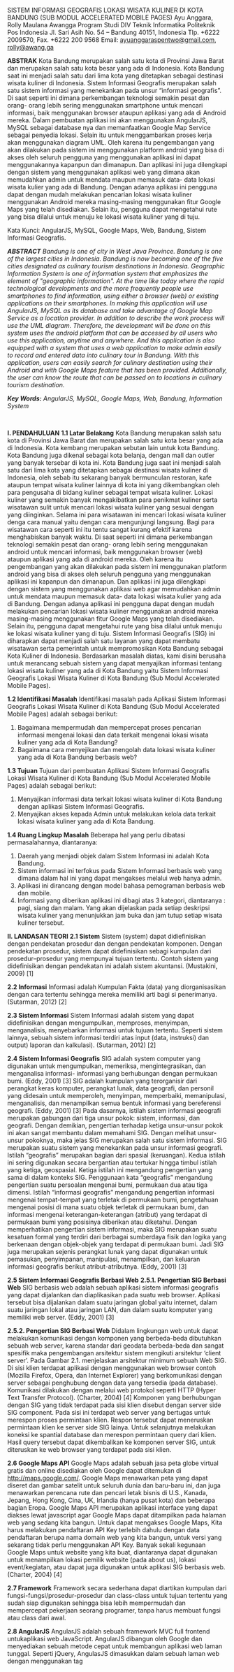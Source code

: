 SISTEM INFORMASI GEOGRAFIS LOKASI WISATA 
KULINER DI KOTA BANDUNG 
(SUB MODUL ACCELERATED MOBILE PAGES)
Ayu Anggara, Rolly Maulana Awangga
Program Studi DIV Teknik Informatika 
Politeknik Pos Indonesia
Jl. Sari Asih No. 54 – Bandung 40151, Indonesia Tlp. +6222 2009570, Fax. +6222 200 9568
Email: ayuanggaraspentwo@gmail.com, rolly@awang.ga
	

**ABSTRAK** 
Kota Bandung merupakan salah satu kota di Provinsi Jawa Barat dan merupakan salah satu kota besar yang ada di Indonesia. Kota Bandung saat ini menjadi salah satu dari lima kota yang ditetapkan sebagai destinasi wisata kuliner di Indonesia. Sistem Informasi Geografis merupakan salah satu sistem informasi yang menekankan pada unsur “informasi geografis”. Di saat seperti ini dimana perkembangan teknologi semakin pesat dan orang- orang lebih sering menggunakan smartphone untuk mencari informasi, baik menggunakan browser ataupun aplikasi yang ada di Android mereka. Dalam pembuatan aplikasi ini akan menggunakan AngularJS, MySQL sebagai database nya dan memanfaatkan Google Map Service sebagai penyedia lokasi. Selain itu untuk menggambarkan proses kerja akan menggunakan diagram UML. 
Oleh karena itu pengembangan yang akan dilakukan pada sistem ini menggunakan platform android yang bisa di akses oleh seluruh pengguna yang menggunakan aplikasi ini dapat menggunakannya kapanpun dan dimanapun. Dan aplikasi ini juga dilengkapi dengan sistem yang menggunakan aplikasi web yang dimana akan memudahkan admin untuk mendata maupun memasuk data- data lokasi wisata kulier yang ada di Bandung. Dengan adanya aplikasi ini pengguna dapat dengan mudah melakukan pencarian lokasi wisata kuliner menggunakan Android mereka masing-masing menggunakan fitur Google Maps yang telah disediakan. Selain itu, pengguna dapat mengetahui rute yang bisa dilalui untuk menuju ke lokasi wisata kuliner yang di tuju.

Kata Kunci: AngularJS, MySQL, Google Maps, Web, Bandung, Sistem Informasi Geografis.

***ABSTRACT***
*Bandung is one of city in West Java Province. Bandung is one of the largest cities in Indonesia. Bandung is now becoming one of the five cities designated as culinary tourism destinations in Indonesia. Geographic Information System is one of information system that emphasizes the element of "geographic information". At the time like today where the rapid technological developments and the more frequently people use smartphones to find information, using either a browser (web) or existing applications on their smartphones. In making this application will use AngularJS, MySQL as its database and take advantage of Google Map Service as a location provider. In addition to describe the work process will use the UML diagram.*
*Therefore, the development will be done on this system uses the android platform that can be accessed by all users who use this application, anytime and anywhere. And this application is also equipped with a system that uses a web application to make admin easily to record and entered data into culinary tour in Bandung. With this application, users can easily search for culinary destination using their Android and with Google Maps feature that has been provided. Additionally, the user can know the route that can be passed on to locations in culinary tourism destination.*

***Key Words:*** *AngularJS, MySQL, Google Maps, Web, Bandung, Information System*

 
 
**I. PENDAHULUAN**
**1.1	Latar Belakang**
Kota Bandung merupakan salah satu kota di Provinsi Jawa Barat dan merupakan salah satu kota besar yang ada di Indonesia. Kota kembang merupakan sebutan lain untuk kota Bandung. Kota Bandung juga dikenal sebagai kota belanja, dengan mall dan outler yang banyak tersebar di kota ini. Kota Bandung juga saat ini menjadi salah satu dari lima kota yang ditetapkan sebagai destinasi wisata kuliner di Indonesia, oleh sebab itu sekarang banyak bermunculan restoran, kafe ataupun tempat wisata kuliner lainnya di kota ini yang dikembangkan oleh para pengusaha di bidang kuliner sebagai tempat wisata kuliner. 
Lokasi kuliner yang semakin banyak mengakibatkan para penikmat kuliner serta wisatawan sulit untuk mencari lokasi wisata kuliner yang sesuai dengan yang diinginkan. Selama ini para wisatawan ini mencari lokasi wisata kuliner denga cara manual yaitu dengan cara mengunjungi langsung. Bagi para wisatawan cara seperti ini itu tentu sangat kurang efektif karena menghabiskan banyak waktu. 
Di saat seperti ini dimana perkembangan teknologi semakin pesat dan orang- orang lebih sering menggunakan android untuk mencari informasi, baik menggunakan browser (web) ataupun aplikasi yang ada di android mereka. Oleh karena itu pengembangan yang akan dilakukan pada sistem ini menggunakan platform android yang bisa di akses oleh seluruh pengguna yang menggunakan aplikasi ini kapanpun dan dimanapun. Dan aplikasi ini juga dilengkapi dengan sistem yang menggunakan aplikasi web agar memudahkan admin untuk mendata maupun memasuk data- data lokasi wisata kulier yang ada di Bandung. 
Dengan adanya aplikasi ini pengguna dapat dengan mudah melakukan pencarian lokasi wisata kuliner menggunakan android mareka masing-masing menggunakan fitur Google Maps yang telah disediakan. Selain itu, pengguna dapat mengetahui rute yang bisa dilalui untuk menuju ke lokasi wisata kuliner yang di tuju. 
Sistem Informasi Geografis (SIG) ini diharapkan dapat menjadi salah satu layanan yang dapat membatu wisatawan serta pemerintah untuk mempromosikan Kota Bandung sebagai Kota Kuliner di Indonesia.
Berdasarkan masalah diatas, kami disini berusaha untuk merancang sebuah sistem yang dapat menyajikan informasi tentang lokasi wisata kuliner yang ada di Kota Bandung yaitu Sistem Informasi Geografis Lokasi Wisata Kuliner di Kota Bandung (Sub Modul Accelerated Mobile Pages).

**1.2	 Identifikasi Masalah**
Identifikasi masalah pada Aplikasi Sistem Informasi Geografis Lokasi Wisata Kuliner di Kota Bandung (Sub Modul Accelerated Mobile Pages) adalah sebagai berikut:
1.	Bagaimana mempermudah dan mempercepat proses pencarian informasi mengenai lokasi dan data terkait mengenai lokasi wisata kuliner yang ada di Kota Bandung?
2.	Bagaimana cara menyejikan dan mengolah data lokasi wisata kuliner yang ada di Kota Bandung berbasis web?

**1.3	Tujuan**
Tujuan dari pembuatan Aplikasi Sistem Informasi Geografis Lokasi Wisata Kuliner di Kota Bandung (Sub Modul Accelerated Mobile Pages) adalah sebagai berikut:
1.	Menyajikan informasi data terkait lokasi wisata kuliner di Kota Bandung dengan aplikasi Sistem Informasi Geografis.
2.	Menyajikan akses kepada Admin untuk melakukan kelola data terkait lokasi wisata kuliner yang ada di Kota Bandung.

**1.4	Ruang Lingkup Masalah** 
Beberapa hal yang perlu dibatasi permasalahannya, diantaranya:
1.	Daerah yang menjadi objek dalam Sistem Informasi ini adalah Kota Bandung.
2.	Sistem informasi ini terfokus pada Sistem Informasi berbasis web yang dimana dalam hal ini yang dapat mengakses melalui web hanya admin.
3.	Aplikasi ini dirancang dengan model bahasa pemograman berbasis web dan mobile.
4.	Informasi yang diberikan aplikasi ini dibagi atas 3 kategori, diantaranya : pagi, siang dan malam. Yang akan dijelaskan pada setiap deskripsi wisata kuliner yang menunjukkan jam buka dan jam tutup setiap wisata kuliner tersebut.

**II. LANDASAN TEORI**
**2.1	Sistem**
Sistem (system) dapat didiefinisikan dengan pendekatan prosedur dan dengan pendekatan komponen. Dengan pendekatan prosedur, sistem dapat didefinisikan sebagi kumpulan dari prosedur–prosedur yang mempunyai tujuan tertentu. Contoh sistem yang didefinisikan dengan pendekatan ini adalah sistem akuntansi. (Mustakini, 2009) [1]

**2.2	Informasi**
Informasi adalah Kumpulan Fakta (data) yang diorganisasikan dengan cara tertentu sehingga mereka memiliki arti bagi si penerimanya. (Sutarman, 2012) [2]

**2.3	Sistem Informasi**
Sistem Informasi adalah sistem yang dapat didefinisikan dengan mengumpulkan, memproses, menyimpan, menganalisis, menyebarkan informasi untuk tujuan tertentu. Seperti sistem lainnya, sebuah sistem informasi terdiri atas input (data, instruksi) dan output) laporan dan kalkulasi). (Sutarman, 2012) [2]

**2.4	Sistem Informasi Geografis**
SIG adalah system computer yang digunakan untuk mengumpulkan, memeriksa, mengintegrasikan, dan menganalisa informasi- informasi yang berhubungan dengan permukaan bumi. (Eddy, 2001) [3]
SIG adalah kumpulan yang terorganisir dari perangkat keras komputer, perangkat lunak, data geografi, dan personil yang didesain untuk memperoleh, menyimpan, memperbaiki, memanipulasi, menganalisis, dan menampilkan semua bentuk informasi yang bereferensi geografi. (Eddy, 2001) [3]
Pada dasarnya, istilah sistem informasi geografi merupakan gabungan dari tiga unsur pokok: sistem, informasi, dan geografi. Dengan demikian, pengertian terhadap ketiga unsur-unsur pokok ini akan sangat membantu dalam memahami SIG. Dengan melihat unsur-unsur pokoknya, maka jelas SIG merupakan salah satu sistem informasi. SIG merupakan suatu sistem yang menekankan pada unsur informasi geografi. Istilah “geografis” merupakan bagian dari spasial (keruangan). Kedua istilah ini sering digunakan secara bergantian atau tertukar hingga timbul istilah yang ketiga, geospasial. Ketiga istilah ini	mengandung pengertian yang sama	di dalam konteks SIG. Penggunaan kata “geografis” mengandung pengertian suatu persoalan mengenai bumi, permukaan dua atau tiga dimensi. Istilah “informasi geografis” mengandung pengertian informasi mengenai tempat-tempat yang terletak di permukaan bumi, pengetahuan mengenai posisi di mana suatu objek terletak di permukaan bumi, dan informasi mengenai keterangan-keterangan (atribut) yang terdapat di permukaan bumi yang posisinya diberikan atau diketahui.
Dengan memperhatikan pengertian sistem informasi, maka SIG merupakan suatu kesatuan formal yang terdiri dari berbagai sumberdaya fisik dan logika yang berkenaan dengan objek-objek yang terdapat di permukaan bumi. Jadi SIG juga merupakan sejenis perangkat lunak yang dapat digunakan untuk pemasukan, penyimpanan, manipulasi, menampilkan, dan keluaran informasi geografis berikut atribut-atributnya. (Eddy, 2001) [3]

**2.5	Sistem Informasi Geografis Berbasi Web**
**2.5.1.	Pengertian SIG Berbasi Web**
SIG berbasis web adalah sebuah aplikasi sistem informasi geografis yang dapat dijalankan dan diaplikasikan pada suatu web browser. Aplikasi tersebut bisa dijalankan dalam suatu jaringan global yaitu internet, dalam suatu jaringan lokal atau jaringan LAN, dan dalam suatu komputer yang memiliki web server. (Eddy, 2001) [3]

**2.5.2.	Pengertian SIG Berbasi Web**
Didalam lingkungan web untuk dapat melakukan komunikasi dengan komponen yang berbeda-beda dibutuhkan sebuah web server, karena standar dari geodata berbeda-beda dan sangat spesifik maka pengembangan arsitektur sistem mengikuti arsitektur ‘client server’.
Pada Gambar 2.1. menjelaskan arsitektur minimum sebuah Web SIG. Di sisi klien terdapat aplikasi dengan menggunakan web browser contoh (Mozilla Firefox, Opera, dan Internet Explorer) yang berkomunikasi dengan server sebagai penghubung dengan data yang tersedia (pada database). Komunikasi dilakukan dengan melalui web protokol seperti HTTP (Hyper Text Transfer Protocol). (Charter, 2004) [4]
Komponen yang berhubungan dengan SIG yang tidak terdapat pada sisi klien disebut dengan server side SIG component. Pada sisi ini terdapat web server yang bertugas untuk merespon proses permintaan klien. Respon tersebut dapat meneruskan permintaan klien ke server side SIG lainya. Untuk selanjutnya melakukan koneksi ke spantial database dan merespon permintaan query dari klien. Hasil query tersebut dapat dikembalikan ke komponen server SIG, untuk diteruskan ke web browser yang terdapat pada sisi klien.

**2.6	Google Maps API**
Google Maps adalah sebuah jasa peta globe virtual gratis dan online disediakan oleh Google dapat ditemukan di http://maps.google.com/. Google Maps menawarkan peta yang dapat diseret dan gambar satelit untuk seluruh dunia dan baru-baru ini, dan juga menawarkan perencana rute dan pencari letak bisnis di U.S., Kanada, Jepang, Hong Kong, Cina, UK, Irlandia (hanya pusat kota) dan beberapa bagian Eropa. 
Google Maps API merupakan aplikasi interface yang dapat diakses lewat javascript agar Google Maps dapat ditampilkan pada halaman web yang sedang kita bangun. Untuk dapat mengakses Google Maps, Kita harus melakukan pendaftaran API Key terlebih dahulu dengan data pendaftaran berupa nama domain web yang kita bangun, untuk versi yang sekarang tidak perlu menggunakan API Key. Banyak sekali kegunaan Google Maps untuk website yang kita buat, diantaranya dapat digunakan untuk menampilkan lokasi pemilik website (pada about us), lokasi event/kegiatan, atau dapat juga digunakan untuk aplikasi SIG berbasis web. (Charter, 2004) [4]

**2.7	Framework**
Framework secara sederhana dapat diartikan kumpulan dari fungsi-fungsi/prosedur-prosedur dan class-class untuk tujuan tertentu yang sudah siap digunakan sehingga bisa lebih mempermudah dan mempercepat pekerjaan seorang programer, tanpa harus membuat fungsi atau class dari awal.

**2.8	AngularJS**
AngularJS adalah sebuah framework MVC full frontend untukaplikasi web JavaScript. AngularJS dibangun oleh Google dan menyediakan sebuah metode cepat untuk membangun aplikasi web laman tunggal. Seperti jQuery, AngulasJS dimasukkan dalam sebuah laman web dengan menggunakan tag <script>, dan ditulis dalam JavaScript. Namun, berbeda dengan jQuery, AngularJS dimaksudkan sebagai sebuah framework untuk membangun sebuah aplikasi web utuh. Selain itu, AngularJS juga mengandung sebuah versi minimal jQuery secara default. 

**2.9	Website**
Web adalah sebuah sistem dengan informasi yang disajikan dalam bentuk teks, gambar, suara, dan lainnya yang tersimpan dalam sebuah server web internet yang disajikan dalam bentuk hypertext. Informasi web pada umumnya ditulis dalam format HTML. Interaksi web dibagi dalam 3 langkah yaitu permintaan, pemrosesan, dan jawaban.  (Simarmata, 2010) [5]

**2.10	Web Browser**
Web Browser di artikan secara umum adalah sebuah aplikasi perangkat lunak yang membantu pengguna untuk dapat melakukan interaksi dengan tulisan, gambar dan informasi lainnya yang terdapat di suatu halaman web pada suatu website pada world wide web. Tulisan dan gambar dapat berupa hyperlink pada halaman lain pada website yang sama atau berbeda. Web browser terdapat di personal komputer dengan aplikasi Microsoft Internet Explorer, Mozilla Firefox, Appe Safari, Netscapedan Opera. Web browser merupakan HTTP user agent. Web Browser berkomunikasi dengan menggunakan protokol HTTP pada suatu URL. Kebanyakan browser sudah mendukung protokol lainnya seperti FTP (File Transfer Protocol), RTSP (Real Time Sreaming Protocol) dan HTTPs (versi HTTP yang mendukung enskripsi SSL). (Sidik, 2012) [6]

**2.11	PHP**
PHP adalah akronim dari Hypertext Preprocessor, yaitu suatu bahasa pemrograman berbasiskan kode-kode (script) yang digunakan untuk mengolah suatu data dan mengirimkannya kembali ke web browser menjadi kode HTML. (Oktavian, 2010) [7]
PHP (PHP: Hypertext Preprocessor) adalah bahasa server-side scripting yang menyatu dengan HTML untuk membuat halaman web yang dinamis. Karena merupakan server-side scripting maka sintaks dan perintah-perintah PHP akan dieksekusi di server kemudian hasilnya dikirimkan ke browser dalam format HTML. PHP adalah akronim dari Hypertext Preprocessor, yaitu suatu bahasa pemrograman berbasiskan kode-kode (script) yang digunakan untuk mengolah suatu data dan bersifat server-sideyang ditambahkan ke dalam HTML. Sifat Server side berarti pengerjaan skrip dilakukan diserver, baru kemudian hasilnya dikirimkan ke browser.

**2.12	HTML (Hyper Text Markup Language)**
HTML merupakan sebuah bahasa scripting yang berguna untuk menuliskan halaman web. Pada halaman web, HTML dijadikan sebagai bahasa script dasar yang berjalan bersama berbagai bahasa scripting pemrograman lainnya.
HTML terdiri atas beberapa komponen utama, seperti unsur-unsur (dan atribut), karakter berbasis jenis data dan character references dan entity references. Komponen penting lainnya adalah deklarasi tipe dokumen yang menentukan definisi tipe dokumen. Ada dua elemen dasar properti dari HTML yaitu atribut dan konten. Setiap atribut dan konten memiliki nilai batasan tertentu yang harus diikuti oleh elemen HTML yang dianggap sah. (Nugroho B. , 2004) [8]

**III. ANALISIS DAN PERANCANGAN**
**3.1 Analisis**
Analisis merupakan langkah awal untuk pengembangan sebuah aplikasi, karena perancangan dan bahkan pengembangan implementasi aplikasi tidak akan berjalan dengan baik tanpa adanya analisa terhadap aplikasi yang akan digunakan. Analisis juga dapat didefinisikan sebagai penguraian dari suatu sistem informasi yang utuh kedalam bagian-bagian komponennya dengan maksud mengidentifikasi dan mengevaluasi masalah-masalah, kesempatan-kesempatan, hambatan-hambatan yang terjadi serta kebutuhan yang diharapkan sehingga dapat diusulkan perbaikan agar mendapat hasil yang maksimal.
Tahap analisis sistem merupakan tahap yang kritis yang sangat penting karena kesalahan dalam tahap ini akan mengakibatkan pada tahap selanjutnya. Suatu penelitian membuktikan bahwa kesalahan yang diperbaiki setelah tahap analisis akan memaka biaya yang lebih besar dari pada jika diperbaiki saat dilakukan analisis.
Analisis yang dilakukan terhadap Sistem Informasi Geografis Lokasi Wisata Kuliner di Kota Bandung (Sub Modul Accelerated Mobile Pages) ini dibuat menggunakan flow map dan metode Object Oriented yang memberikan gambaran mengenai proses yang terdapat dalam aplikasi tersebut.

**3.1.1.1	   Analisis Prosedur / Flowmap Sistem yang sedang Berjalan**

<img src ="https://github.com/ProposalProyekIT2/Sistem-Informasi-Geografis-Lokasi-Restoran-Di-Kota-Bandung-Sub-Module-Web-Base-Application/blob/master/img/mm.png">











Gambar 3.1 Flow Map yang sedang berjalan

Pada analisis pencarian lokasi wisata kuliner di Kota Bandung yang sedang berjalan, aksi yang pertama dilakukan oleh wisatawan adalah mencari terlebih dahulu informasi lokasi wisata kuliner di koran, majalah dan lain-lain. Selanjutnya ketika wisatawan sudah menemukan lokasi wisata kuliner, wisatawan akan menentukan pilihan apakah wisatawan tertarik dengan lokasi wisata kuliner yang telah di temukan atau tidak. Jika wisatawan tidak tertarik maka wisatawan akan mencari informasi lokasi wisata kuliner yang lain, jika wisatawan tertarik maka wisatawan akan mengunjungi langsung lokasi wisata kuliner yang ingin dituju.

**3.1.2	Analisis Sistem yang akan Dibangun**
**3.1.2.1	Analisis Kebutuhan Aplikasi**
Sistem ini dibangun untuk mempermudah proses pendataan lokasi wisata kuliner yang ada di kota Bandung 
**3.1.2.2 	Kebutuhan Perangkat Lunak dan Perangkat Keras**
Tabel 3.1 Spesifikasi Perangkat Lunak 
No.	Jenis		Keterangan
1.	Sistem Operasi	:	Microsoft Windows 8 Enterprise 64-bit
2.	Bahasa Pemrograman		:	AngularJS
3.	Database	:	MySQL 5.6
4.	Perangkat Lunak	:	Sublime Text 2
Microsoft Visio 2010
Star UML ( versi 5.0 )
Tabel 3.2 Spesifikasi Perangkat Keras
No.	Jenis		Keterangan
1. 	Processor	:	Intel® core™i5
2.	Memory	:	4 GB
3. 	Monitor	:	LCD 14,1 Inchi
4.	Mouse dan keyboard	:	Standard

3.1.2.3	Flowmap yang Akan Dibangun

      Gambar 3.2 Flow Map yang akan dibangun

3.2	Perancangan 
3.2.1   Use Case Diagram 
 ![enter image description here](https://github.com/ProposalProyekIT2/Sistem-Informasi-Geografis-Lokasi-Restoran-Di-Kota-Bandung-Sub-Module-Web-Base-Application/blob/master/img/m2.png)
Gambar 3.3 Use Case Sistem Informasi Lokasi Wisata Kuliner di Kota Bandung


**3.2.2   Class Diagram**
 ![enter image description here](https://github.com/ProposalProyekIT2/Sistem-Informasi-Geografis-Lokasi-Restoran-Di-Kota-Bandung-Sub-Module-Web-Base-Application/blob/master/img/m3.png)
Gambr 3.3 Class Diagram

**IV.  IMPLEMENTASI DAN PENGUJIAN**
**4.1    Implementasi**
**4.1.1 Lingkungan Implementasi**
	Implementasi merupakan suatu penerapan aplikasi atau memfungsikan sebuah aplikasi yang dibuat untuk digunakan dalam suatu proses yang telah dirancang sebelumnya.
**4.1.1.1  	Perangkat Lunak (Software) yang Digunakan**
Perangkat lunak yang digunakan untuk akses aplikasi web ini adalah:
1.	Sistem Operasi: Microsof Windows 8 Enterprise 64-bit
2.	Database	: MySQL 5.6
  Apache 2.14.7
3.  Pemrograman	: AngularJS

**4.1.1.2	Perangkat Keras (Hardware) yang Digunakan**
Perangkat keras yang digunakan untuk akses aplikasi web ini adalah:
a.	Processor	: Intel® core™i5
b.	Memori	: DDR3 4 GB
c.	VGA	: Intel® Ivybridge Mobile
d.	Harddisk	: 500 GB
e.	Monitor	: 14 inch

**4.1.2 Tampilan Antar Muka**
Berdasarkan perancangan yang telah dibuat untuk antar muka, didapat hasil dari implementasi yang terdiri dari beberapa cuplikan Halaman antara lain: 
![enter image description here](https://github.com/ProposalProyekIT2/Sistem-Informasi-Geografis-Lokasi-Restoran-Di-Kota-Bandung-Sub-Module-Web-Base-Application/blob/master/img/m4.png)







Gambar 4.2 Interface Form Home
V. KESIMPULAN DAN SARAN
5.1	Kesimpulan
Kesimpulan yang dapat diambil dari Sistem Informasi Geografis Lokasi Wisata Kuliner di Kota Bandung (Sub Modul Accelerated Mobile Pages) adalah sebagai berikut:
1.	Menghasilkan aplikasi yang dapat membantu wisatawan menemukan lokasi wisata kuliner yang ada di Kota Bandung
2.	Menghasilkan aplikasi yang dapat membantu wisatawan mengetahui detail informasi lokasi wisata kuliner di Kota Bandung

5.2	Saran
Dari kesimpulan diatas, ada beberapa saran yang diharapkan dapat membantu dan mengatasi kekurangan dari aplikasi ini yaitu:
1.	Aplikasi dapat dikembangkan dengan menambahkan fungsi atau fitur – fitrur yang dapat memudahkan penggunaan aplikasi
2.	Sistem ini dapat diperluas ruang lingkupnya yang tidak hanya di Kota Bandung saja, tetapi di daerah- daerah lainnya.

DAFTAR PUSTAKA

[1] 	Mustakini. Sistem Informasi Teknologi. Andi Offset. Yogyakarta. 2009.
[2]	Sutarman. Pengantar Teknologi. Bumi Aksara. Jakarta. 2012.
[3] 	Eddy, P. Konsep- Konsep Dasar  Sistem Informasi Geografis. Informatika. Bandung. 2001.
[4]  Charter, D. Desain dan Aplikasi GIS (Geographics Information System ) . Elex Media Komputindo. Jakarta. 2004.
[5] 	Simarmata, J. Rekayasa Web. Andi Offset. Yogyakarta. 2010.
[6] 	Sidik, B. Pemrograman Web Dengan HTML. Informatika. Bandung. 2012.
[7] 	Oktavian. Menjadi Programmer Jempolan Menggunakan PHP. Mediakom. Yogyakarta. 2010.
[8] 	Nugroho, B. Database Relasional Dengan MySQL. Andi. Yogyakarta. 2014.
[9] 	Kusrini. Strategi Perencanaan dan Pengelolaan Basis Data. Andi. Yogyakarta. 2007.
[10] 	Kadir, A. Mudah Mempelajari Database MySQL. Andi. Yogyakarta. 2007






